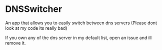 # DNSSwitcher
An app that allows you to easily switch between dns servers
(Please dont look at my code its really bad)




If you own any of the dns server in my default list, open an issue and ill remove it.
